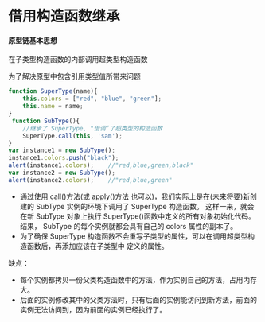 借用构造函数继承
========

#### 原型链基本思想
在子类型构造函数的内部调用超类型构造函数

为了解决原型中包含引用类型值所带来问题

```javascript
function SuperType(name){
    this.colors = ["red", "blue", "green"];
    this.name = name;
}
 function SubType(){
    //继承了 SuperType, "借调”了超类型的构造函数
    SuperType.call(this, 'sam');
}
var instance1 = new SubType();
instance1.colors.push("black");
alert(instance1.colors);    //"red,blue,green,black"
var instance2 = new SubType();
alert(instance2.colors);    //"red,blue,green"

```

- 通过使用 call()方法(或 apply()方法 也可以)，我们实际上是在(未来将要)新创建的 SubType 实例的环境下调用了 SuperType 构造函数。 这样一来，就会在新 SubType 对象上执行 SuperType()函数中定义的所有对象初始化代码。结果， SubType 的每个实例就都会具有自己的 colors 属性的副本了。
- 为了确保 SuperType 构造函数不会重写子类型的属性，可以在调用超类型构造函数后，再添加应该在子类型中 定义的属性。

缺点：
- 每个实例都拷贝一份父类构造函数中的方法，作为实例自己的方法，占用内存大。
- 后面的实例修改其中的父类方法时，只有后面的实例能访问到新方法，前面的实例无法访问到，因为前面的实例已经执行了。

